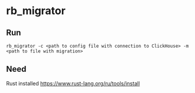 # rb_migrator
## Run

```rb_migrator -c <path to config file with connection to ClickHouse> -m <path to file with migration>```

## Need

  Rust installed 
  https://www.rust-lang.org/ru/tools/install
